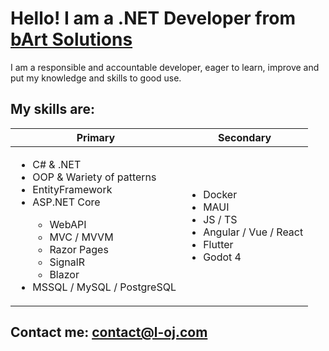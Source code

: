 # Hello! I am a .NET Developer from [bArt Solutions](https://bart-solutions.com/)

I am a responsible and accountable developer, eager to learn, improve and put my knowledge and skills to good use.

## My skills are:
| Primary | Secondary |
| ------- | --------- |
| <ul><li>C# & .NET</li><li>OOP & Wariety of patterns</li><li>EntityFramework</li><li>ASP.NET Core</li><ul><li>WebAPI</li><li>MVC / MVVM</li><li>Razor Pages</li><li>SignalR</li><li>Blazor</li></ul><li>MSSQL / MySQL / PostgreSQL</li></ul> | <ul><li>Docker</li><li>MAUI</li><li>JS / TS</li><li>Angular / Vue / React</li><li>Flutter</li><li>Godot 4</li></ul> |

## Contact me: contact@l-oj.com
